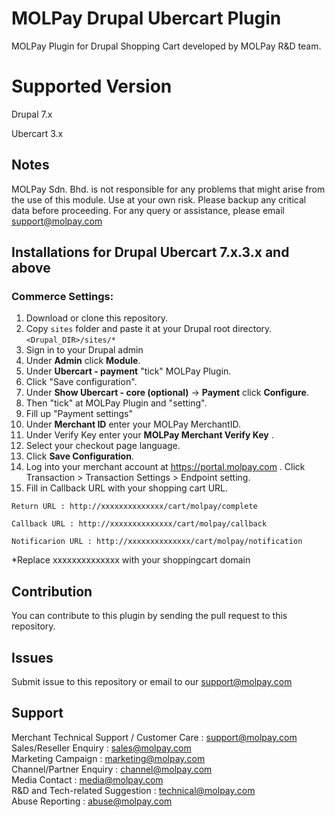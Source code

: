 MOLPay Drupal Ubercart Plugin
=========================================

MOLPay Plugin for Drupal Shopping Cart developed by MOLPay R&D team.

Supported Version
=========================================

Drupal 7.x

Ubercart 3.x


Notes
-----

MOLPay Sdn. Bhd. is not responsible for any problems that might arise from the use of this module. 
Use at your own risk. Please backup any critical data before proceeding. For any query or 
assistance, please email support@molpay.com

Installations for Drupal Ubercart 7.x.3.x and above
-------------------------------------------------------------

### Commerce Settings:

1. Download or clone this repository. 
2. Copy `sites` folder and paste it at your Drupal root directory.  
`<Drupal_DIR>/sites/*` 
3. Sign in to your Drupal admin
4. Under **Admin** click **Module**.
5. Under **Ubercart - payment** "tick" MOLPay Plugin.
6. Click "Save configuration".
7. Under **Show Ubercart - core (optional)** -> **Payment** click **Configure**.
8. Then "tick" at MOLPay Plugin and "setting".
10. Fill up "Payment settings"
11. Under **Merchant ID** enter your MOLPay MerchantID.
12. Under Verify Key enter your **MOLPay Merchant Verify Key** .
13. Select your checkout page language.
14. Click **Save Configuration**.
15. Log into your merchant account at https://portal.molpay.com . Click Transaction > Transaction Settings > Endpoint setting.
16. Fill in Callback URL with your shopping cart URL.
  
  ``Return URL : http://xxxxxxxxxxxxxx/cart/molpay/complete``

  ``Callback URL : http://xxxxxxxxxxxxxx/cart/molpay/callback``

  ``Notificarion URL : http://xxxxxxxxxxxxxx/cart/molpay/notification``
  
*Replace xxxxxxxxxxxxxx with your shoppingcart domain

	
Contribution
------------

You can contribute to this plugin by sending the pull request to this repository.


Issues
------------

Submit issue to this repository or email to our support@molpay.com


Support
-------
Merchant Technical Support / Customer Care : support@molpay.com <br>
Sales/Reseller Enquiry : sales@molpay.com <br>
Marketing Campaign : marketing@molpay.com <br>
Channel/Partner Enquiry : channel@molpay.com <br>
Media Contact : media@molpay.com <br>
R&D and Tech-related Suggestion : technical@molpay.com <br>
Abuse Reporting : abuse@molpay.com

